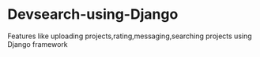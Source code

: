 # Devsearch-using-Django
Features like uploading projects,rating,messaging,searching projects using Django framework

